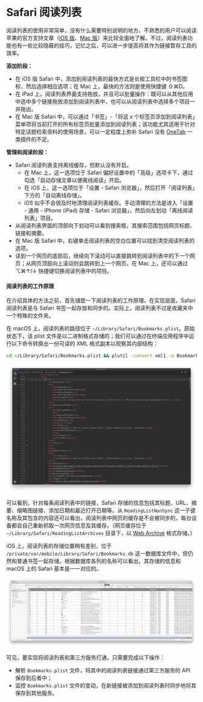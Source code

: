 # Safari 阅读列表



阅读列表的使用非常简单，没有什么需要特别说明的地方，不熟悉的用户可以阅读苹果的官方支持文章（[iOS 版](https://support.apple.com/zh-cn/guide/iphone/iph1a4721132/ios)、[Mac 版](https://support.apple.com/zh-cn/guide/safari/sfri35905/mac)）来比较全面地了解。不过，阅读列表功能也有一些比较隐蔽的技巧，记忆之后，可以进一步提高将其作为链接暂存工具的效率。

**添加阶段：**

* 在 iOS 版 Safari 中，添加到阅读列表的最快方式是长按工具栏中的书签图标，然后选择相应选项；在 Mac 上，最快的方法则是使用快捷键 ⇧⌘D。
* 在 iPad 上，阅读列表界面支持拖放，并且可以批量操作：既可以从其他应用中选中多个链接拖放添加到阅读列表中，也可以从阅读列表中选择多个项目一并拖出。
* 在 Mac 版 Safari 中，可以通过「书签」-「将这 x 个标签页添加到阅读列表」菜单项将当前打开的所有标签页批量添加到阅读列表；该功能尤其适用于针对特定话题检索资料的使用场景，可以一定程度上弥补 Safari 没有 [OneTab](https://www.one-tab.com/) 一类插件的不足。

**管理和阅读阶段：**

* Safari 阅读列表支持离线缓存，但默认没有开启。
  * 在 Mac 上，这一选项位于 Safari 偏好设置中的「高级」选项卡下，通过勾选「自动存储文章以便离线阅读」开启。
  * 在 iOS 上，这一选项位于「设置 - Safari 浏览器」，然后打开「阅读列表」下方的「自动离线存储」。
  * iOS 似乎不会很及时地清理阅读列表缓存。手动清理的方法是进入「设置 - 通用 - iPhone \(iPad\) 存储 - Safari 浏览器」，然后向左划动「离线阅读列表」项目。
* 从阅读列表界面的顶部向下划动可以看到搜索框，其搜索范围包括网页标题、链接和摘要。
* 在 Mac 版 Safari 中，右键单击阅读列表的空白位置可以找到清空阅读列表的选项。
* 读到一个网页的底部后，继续向下滚动可以直接跳转到阅读列表中的下一个网页；从网页顶部向上滚动则会跳转到上一个网页。在 Mac 上，还可以通过 ⌥⌘↑/↓ 快捷键切换阅读列表中的项目。



#### 阅读列表的工作原理 <a id="ss-3-1555403196715"></a>

在介绍具体的方法之前，首先铺垫一下阅读列表的工作原理。在实现层面，Safari 阅读列表是与 Safari 书签一起存放和同步的。实际上，阅读列表不过是收藏夹中一个特殊的文件夹。

在 macOS 上，阅读列表的路径位于 `~/Library/Safari/Bookmarks.plist`。原始状态下，该 plist 文件是以二进制格式存储的；我们可以通过在终端应用程序中运行以下命令转换出一份可读的 XML 格式副本以观察其内部结构：

```bash
cd ~/Library/Safari/Bookmarks.plist && plutil -convert xml1 -o Bookmarks.xml Bookmarks.plist
```

![&#x8F6C;&#x6362;&#x4E3A; XML &#x540E;&#x7684;&#x9605;&#x8BFB;&#x5217;&#x8868;&#x6587;&#x4EF6;&#x7ED3;&#x6784;](../.gitbook/assets/image%20%288%29.png)



可以看到，针对每条阅读列表中的链接，Safari 存储的信息包括其标题、URL、摘要、缩略图链接、添加日期和最近打开日期等。从 `ReadingListNonSync` 这一子键名称及其包含的内容还可以看出，阅读列表中网页的缓存是不会被同步的，每台设备都会自己重新抓取一次网页信息及其缓存。（网页缓存位于 `~/Library/Safari/ReadingListArchives` 目录下，以 [Web Archive](https://en.wikipedia.org/wiki/Webarchive) 格式存储。）

iOS 上，阅读列表的存储位置稍有差别，位于 `/private/var/mobile/Library/Safari/Bookmarks.db` 这一数据库文件中，但仍然和普通书签一起存储。根据数据库各列的名称可以看出，其存储的信息和 macOS 上的 Safari 基本是一一对应的。

![ iOS &#x4E0A;&#x7684; Safari &#x4E66;&#x7B7E;&#x6570;&#x636E;&#x5E93;](../.gitbook/assets/image%20%286%29.png)

可见，要实现将阅读列表和第三方服务打通，只需要完成以下操作：

* 解析 `Bookmarks.plist` 文件，将其中的阅读列表链接通过第三方服务的 API 保存到后者中；
* 监控 `Bookmarks.plist` 文件的变动，在新链接被添加到阅读列表时同步地将其保存到其他服务。

